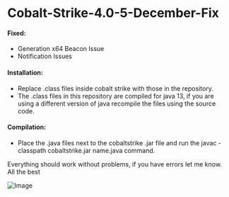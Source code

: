 # Cobalt-Strike-4.0-5-December-Fix

#### Fixed:
* Generation x64 Beacon Issue
* Notification Issues

#### Installation:
* Replace .class files inside cobalt strike with those in the repository.
* The .class files in this repository are compiled for java 13, if you are using a different version of java recompile the files using the source code.

#### Compilation:
* Place the .java files next to the cobaltstrike .jar file and run the javac -classpath cobaltstrike.jar name.java command.

Everything should work without problems, if you have errors let me know.  
All the best

![Image](https://github.com/XZVB12/Cobalt-Strike-4.0-5-December-Fix/raw/master/qb.png)
